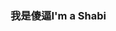 ### 我是傻逼I'm a Shabi

<!---
Livelongwer/Livelongwer is a ✨ special ✨ repository because its `README.md` (this file) appears on your GitHub profile.
You can click the Preview link to take a look at your changes.
--->
